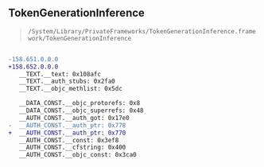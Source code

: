 ## TokenGenerationInference

> `/System/Library/PrivateFrameworks/TokenGenerationInference.framework/TokenGenerationInference`

```diff

-158.651.0.0.0
+158.652.0.0.0
   __TEXT.__text: 0x108afc
   __TEXT.__auth_stubs: 0x2fa0
   __TEXT.__objc_methlist: 0x5dc

   __DATA_CONST.__objc_protorefs: 0x8
   __DATA_CONST.__objc_superrefs: 0x48
   __AUTH_CONST.__auth_got: 0x17e0
-  __AUTH_CONST.__auth_ptr: 0x778
+  __AUTH_CONST.__auth_ptr: 0x770
   __AUTH_CONST.__const: 0x3ef8
   __AUTH_CONST.__cfstring: 0x400
   __AUTH_CONST.__objc_const: 0x3ca0

```
